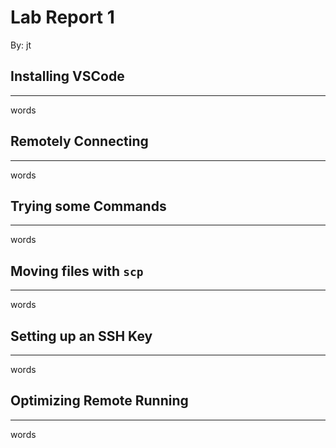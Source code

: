 # Lab Report 1
By: jt

## Installing VSCode
---
words

## Remotely Connecting
---
words

## Trying some Commands
---
words

## Moving files with `scp`
---
words

## Setting up an SSH Key
---
words

## Optimizing Remote Running
---
words
